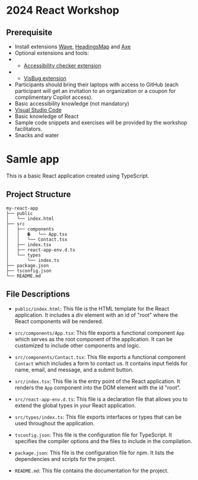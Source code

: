 # 2024 React Workshop

## Prerequisite

- Install extensions [Wave](https://chromewebstore.google.com/detail/wave-evaluation-tool/jbbplnpkjmmeebjpijfedlgcdilocofh), [HeadingsMap](https://chromewebstore.google.com/detail/wave-evaluation-tool/jbbplnpkjmmeebjpijfedlgcdilocofh) and [Axe](https://chromewebstore.google.com/detail/axe-devtools-web-accessib/lhdoppojpmngadmnindnejefpokejbdd)
- Optional extensions and tools:
- - [Accessibility checker extension](https://chromewebstore.google.com/detail/ibm-equal-access-accessib/lkcagbfjnkomcinoddgooolagloogehp?pli=1)
- - [VisBug extension](https://chromewebstore.google.com/detail/ibm-equal-access-accessib/lkcagbfjnkomcinoddgooolagloogehp?pli=1)
- Participants should bring their laptops with access to GitHub (each participant will get an invitation to an organization or a coupon for complimentary Copilot access).
- Basic accessibility knowledge (not mandatory)
- [Visual Studio Code](https://code.visualstudio.com/)
- Basic knowledge of React 
- Sample code snippets and exercises will be provided by the workshop facilitators.
- Snacks and water


# Samle app

This is a basic React application created using TypeScript.

## Project Structure

```
my-react-app
├── public
│   └── index.html
├── src
│   ├── components
│   │   �   └── App.tsx
│   │   └── Contact.tsx
│   ├── index.tsx
│   ├── react-app-env.d.ts
│   └── types
│       └── index.ts
├── package.json
├── tsconfig.json
└── README.md
```

## File Descriptions

- `public/index.html`: This file is the HTML template for the React application. It includes a div element with an id of "root" where the React components will be rendered.

- `src/components/App.tsx`: This file exports a functional component `App` which serves as the root component of the application. It can be customized to include other components and logic.

- `src/components/Contact.tsx`: This file exports a functional component `Contact` which includes a form to contact us. It contains input fields for name, email, and message, and a submit button.

- `src/index.tsx`: This file is the entry point of the React application. It renders the `App` component into the DOM element with the id "root".

- `src/react-app-env.d.ts`: This file is a declaration file that allows you to extend the global types in your React application.

- `src/types/index.ts`: This file exports interfaces or types that can be used throughout the application.

- `tsconfig.json`: This file is the configuration file for TypeScript. It specifies the compiler options and the files to include in the compilation.

- `package.json`: This file is the configuration file for npm. It lists the dependencies and scripts for the project.

- `README.md`: This file contains the documentation for the project.
